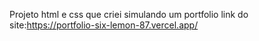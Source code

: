 Projeto html e css que criei simulando um portfolio 
link do site:https://portfolio-six-lemon-87.vercel.app/
